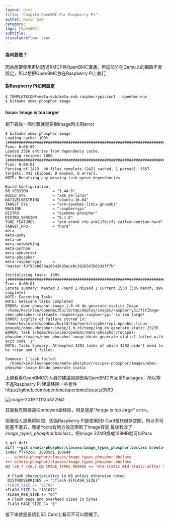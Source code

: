 ```yaml
---
layout: post
title: "Compile OpenBMC For Raspberry Pi"
auther: Kevin Lee
category: 
tags: [OpenBMC]
subtitle:
visualworkflow: true
---
```


#### 為何要做？

因為想要使用IPMI透過RMCP與OpenBMC溝通，但這部分在Qemu上的網路不會設定，所以想把OpenBMC放在Raspberry Pi上執行

#### 對Raspberry Pi如何設定

```
$ TEMPLATECONF=meta-evb/meta-evb-raspberrypi/conf . openbmc-env
$ bitbake obmc-phosphor-image
```

#### Issue: Image is too larger

剩下最後一個步驟就是要做Image時出現error

```
$ bitbake obmc-phosphor-image
Loading cache: 100% |##################################################################################################################################| Time: 0:00:00
Loaded 3556 entries from dependency cache.
Parsing recipes: 100% |################################################################################################################################| Time: 0:00:01
Parsing of 2423 .bb files complete (2422 cached, 1 parsed). 3557 targets, 341 skipped, 0 masked, 0 errors.
NOTE: Resolving any missing task queue dependencies

Build Configuration:
BB_VERSION           = "1.44.0"
BUILD_SYS            = "x86_64-linux"
NATIVELSBSTRING      = "ubuntu-16.04"
TARGET_SYS           = "arm-openbmc-linux-gnueabi"
MACHINE              = "raspberrypi"
DISTRO               = "openbmc-phosphor"
DISTRO_VERSION       = "0.1.0"
TUNE_FEATURES        = "arm armv6 vfp arm1176jzfs callconvention-hard"
TARGET_FPU           = "hard"
meta                 
meta-poky            
meta-oe              
meta-networking      
meta-python          
meta-webserver       
meta-phosphor        
meta-raspberrypi     = "master:f3f93bb878a10643895ece0c3926547b853dff7b"

Initialising tasks: 100% |#############################################################################################################################| Time: 0:00:01
Sstate summary: Wanted 3 Found 1 Missed 2 Current 1530 (33% match, 99% complete)
NOTE: Executing Tasks
NOTE: Setscene tasks completed
ERROR: obmc-phosphor-image-1.0-r0 do_generate_static: Image '/home/kevinlee/openbmc/build/tmp/deploy/images/raspberrypi/fitImage-obmc-phosphor-initramfs-raspberrypi-raspberrypi' is too large!
ERROR: Logfile of failure stored in: /home/kevinlee/openbmc/build/tmp/work/raspberrypi-openbmc-linux-gnueabi/obmc-phosphor-image/1.0-r0/temp/log.do_generate_static.23235
ERROR: Task (/home/kevinlee/openbmc/meta-phosphor/recipes-phosphor/images/obmc-phosphor-image.bb:do_generate_static) failed with exit code '1'
NOTE: Tasks Summary: Attempted 4393 tasks of which 4392 didn't need to be rerun and 1 failed.

Summary: 1 task failed:
  /home/kevinlee/openbmc/meta-phosphor/recipes-phosphor/images/obmc-phosphor-image.bb:do_generate_static
```

上網看看OpenBMC的人員的建議說是因為OpenBMC有太多Packages，所以塞不進Raspberry Pi
建議移除一些套件
https://github.com/openbmc/openbmc/issues/3590

![image-20191111135322941]({{site.baseurl}}/img/image-20191111135322941.png)

其實我有照建議把bmcweb給移除，但是還是"*Image is too large*" error。

但我個人是覺得納悶，因為Raspberry Pi是使用SD Card當作儲存空間，所以不可能塞不進去，應是Yocto有地方設定限制了Image容量
最後我改了*image_types_phosphor.bbclass*，把Image 32MB換成128MB就可以Pass

```diff
$ git diff
diff --git a/meta-phosphor/classes/image_types_phosphor.bbclass b/meta-phosphor/classes/image_types_phosphor.bbclass
index f7742c8..28035d1 100644
--- a/meta-phosphor/classes/image_types_phosphor.bbclass
+++ b/meta-phosphor/classes/image_types_phosphor.bbclass
@@ -28,7 +28,7 @@ IMAGE_TYPES_MASKED += "mtd-static mtd-static-alltar mtd-static-tar mtd-ubi mtd-u
 
 # Flash characteristics in KB unless otherwise noted
 DISTROOVERRIDES .= ":flash-${FLASH_SIZE}"
-FLASH_SIZE ?= "32768"
+FLASH_SIZE ?= "131072"
 FLASH_PEB_SIZE ?= "64"
 # Flash page and overhead sizes in bytes
 FLASH_PAGE_SIZE ?= "1"
```

接下來就是要燒到SD Card上看可不可以開機了。

